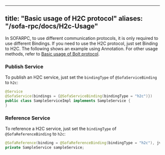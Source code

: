 
---
title: "Basic usage of H2C protocol"
aliases: "/sofa-rpc/docs/H2c-Usage"
---


In SOFARPC, to use different communication protocols, it is only required to use different Bindings. If you need to use the H2C protocol, just set Binding to H2C. The following shows an example using Annotation. For other usage methods, refer to [Basic usage of Bolt protocol](../bolt-usage).

### Publish Service

To publish an H2C service, just set the `bindingType` of `@SofaServiceBinding` to `h2c`:

```java
@Service
@SofaService(bindings = {@SofaServiceBinding(bindingType = "h2c")})
public class SampleServiceImpl implements SampleService {
}
```

### Reference Service

To reference a H2C service, just set the `bindingType` of `@SofaReferenceBinding` to `h2c`:

```java
@SofaReference(binding = @SofaReferenceBinding(bindingType = "h2c"), jvmFirst = false)
private SampleService sampleService;
```